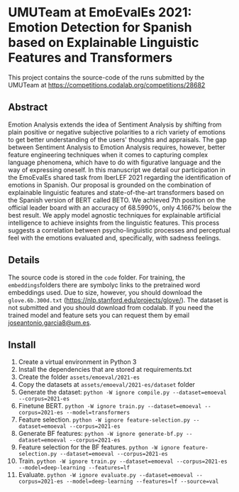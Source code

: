 # UMUTeam at EmoEvalEs 2021: Emotion Detection for Spanish based on Explainable Linguistic Features and Transformers
This project contains the source-code of the runs submitted by the UMUTeam at https://competitions.codalab.org/competitions/28682

## Abstract
Emotion Analysis extends the idea of Sentiment Analysis by shifting from plain positive or negative subjective polarities to a rich variety of emotions to get better understanding of the users' thoughts and appraisals. The gap between Sentiment Analysis to Emotion Analysis requires, however, better feature engineering techniques when it comes to capturing complex language phenomena, which have to do with figurative language and the way of expressing oneself. In this manuscript we detail our participation in the EmoEvalEs shared task from IberLEF 2021 regarding the identification of emotions in Spanish. Our proposal is grounded on the combination of explainable linguistic features and state-of-the-art transformers based on the Spanish version of BERT called BETO. We achieved 7th position on the official leader board with an accuracy of 68.5990\%, only 4.1667\% below the best result. We apply model agnostic techniques for explainable artificial intelligence to achieve insights from the linguistic features. This process suggests a correlation between psycho-linguistic processes and perceptual feel with the emotions evaluated and, specifically, with sadness feelings.


## Details
The source code is stored in the ```code``` folder. For training, the ```embeddings```folders there are symbolyc links to the pretrained word embeddings used. Due to size, however, you should download the ```glove.6b.300d.txt``` (https://nlp.stanford.edu/projects/glove/). The dataset is not submitted and you should download from codalab. If you need the trained model and feature sets you can request them by email <joseantonio.garcia8@um.es>.


## Install
1. Create a virtual environment in Python 3
2. Install the dependencies that are stored at requirements.txt
3. Create the folder ```assets/emoeval/2021-es```
4. Copy the datasets at ```assets/emoeval/2021-es/dataset``` folder
5. Generate the dataset: ```python -W ignore compile.py --dataset=emoeval --corpus=2021-es```
6. Finetune BERT. ```python -W ignore train.py --dataset=emoeval --corpus=2021-es --model=transformers```
7. Feature selection. ```python -W ignore feature-selection.py --dataset=emoeval --corpus=2021-es```
8. Generate BF features: ```python -W ignore generate-bf.py --dataset=emoeval --corpus=2021-es```
9. Feature selection for the BF features. ```python -W ignore feature-selection.py --dataset=emoeval --corpus=2021-es```
10. Train. ```python -W ignore train.py --dataset=emoeval --corpus=2021-es --model=deep-learning --features=lf```
11. Evaluate. ```python -W ignore evaluate.py --dataset=emoeval --corpus=2021-es --model=deep-learning --features=lf --source=val```


